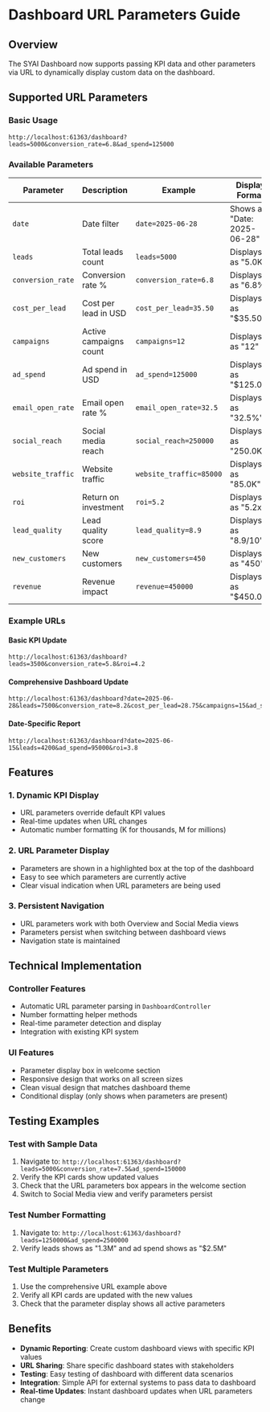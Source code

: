 # Dashboard URL Parameters Guide

## Overview

The SYAI Dashboard now supports passing KPI data and other parameters via URL to dynamically display custom data on the dashboard.

## Supported URL Parameters

### Basic Usage

```
http://localhost:61363/dashboard?leads=5000&conversion_rate=6.8&ad_spend=125000
```

### Available Parameters

| Parameter         | Description            | Example                 | Display Format              |
| ----------------- | ---------------------- | ----------------------- | --------------------------- |
| `date`            | Date filter            | `date=2025-06-28`       | Shows as "Date: 2025-06-28" |
| `leads`           | Total leads count      | `leads=5000`            | Displays as "5.0K"          |
| `conversion_rate` | Conversion rate %      | `conversion_rate=6.8`   | Displays as "6.8%"          |
| `cost_per_lead`   | Cost per lead in USD   | `cost_per_lead=35.50`   | Displays as "$35.50"        |
| `campaigns`       | Active campaigns count | `campaigns=12`          | Displays as "12"            |
| `ad_spend`        | Ad spend in USD        | `ad_spend=125000`       | Displays as "$125.0K"       |
| `email_open_rate` | Email open rate %      | `email_open_rate=32.5`  | Displays as "32.5%"         |
| `social_reach`    | Social media reach     | `social_reach=250000`   | Displays as "250.0K"        |
| `website_traffic` | Website traffic        | `website_traffic=85000` | Displays as "85.0K"         |
| `roi`             | Return on investment   | `roi=5.2`               | Displays as "5.2x"          |
| `lead_quality`    | Lead quality score     | `lead_quality=8.9`      | Displays as "8.9/10"        |
| `new_customers`   | New customers          | `new_customers=450`     | Displays as "450"           |
| `revenue`         | Revenue impact         | `revenue=450000`        | Displays as "$450.0K"       |

### Example URLs

#### Basic KPI Update

```
http://localhost:61363/dashboard?leads=3500&conversion_rate=5.8&roi=4.2
```

#### Comprehensive Dashboard Update

```
http://localhost:61363/dashboard?date=2025-06-28&leads=7500&conversion_rate=8.2&cost_per_lead=28.75&campaigns=15&ad_spend=200000&email_open_rate=35.8&social_reach=380000&website_traffic=120000&roi=6.1&lead_quality=9.2&new_customers=650&revenue=750000
```

#### Date-Specific Report

```
http://localhost:61363/dashboard?date=2025-06-15&leads=4200&ad_spend=95000&roi=3.8
```

## Features

### 1. Dynamic KPI Display

- URL parameters override default KPI values
- Real-time updates when URL changes
- Automatic number formatting (K for thousands, M for millions)

### 2. URL Parameter Display

- Parameters are shown in a highlighted box at the top of the dashboard
- Easy to see which parameters are currently active
- Clear visual indication when URL parameters are being used

### 3. Persistent Navigation

- URL parameters work with both Overview and Social Media views
- Parameters persist when switching between dashboard views
- Navigation state is maintained

## Technical Implementation

### Controller Features

- Automatic URL parameter parsing in `DashboardController`
- Number formatting helper methods
- Real-time parameter detection and display
- Integration with existing KPI system

### UI Features

- Parameter display box in welcome section
- Responsive design that works on all screen sizes
- Clean visual design that matches dashboard theme
- Conditional display (only shows when parameters are present)

## Testing Examples

### Test with Sample Data

1. Navigate to: `http://localhost:61363/dashboard?leads=5000&conversion_rate=7.5&ad_spend=150000`
2. Verify the KPI cards show updated values
3. Check that the URL parameters box appears in the welcome section
4. Switch to Social Media view and verify parameters persist

### Test Number Formatting

1. Navigate to: `http://localhost:61363/dashboard?leads=1250000&ad_spend=2500000`
2. Verify leads shows as "1.3M" and ad spend shows as "$2.5M"

### Test Multiple Parameters

1. Use the comprehensive URL example above
2. Verify all KPI cards are updated with the new values
3. Check that the parameter display shows all active parameters

## Benefits

- **Dynamic Reporting**: Create custom dashboard views with specific KPI values
- **URL Sharing**: Share specific dashboard states with stakeholders
- **Testing**: Easy testing of dashboard with different data scenarios
- **Integration**: Simple API for external systems to pass data to dashboard
- **Real-time Updates**: Instant dashboard updates when URL parameters change
